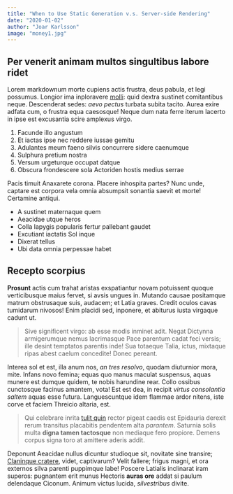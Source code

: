 ```yaml
---
title: "When to Use Static Generation v.s. Server-side Rendering"
date: "2020-01-02"
author: "Joar Karlsson"
image: "money1.jpg"
---
```


## Per venerit animam multos singultibus labore ridet

Lorem markdownum morte cupiens actis frustra, deus pabula, et legi possumus.
Longior ima inploravere [molli](http://expellam-est.com/rarissimadomos): quid
dextra sustinet comitantibus neque. Descenderat sedes: _aevo pectus_ turbata
subita tacito. Aurea exire adfata cum, o frustra equa caesosque! Neque dum nata
ferre iterum lacerto in ipse est excusantia scire amplexus virgo.

1. Facunde illo angustum
2. Et iactas ipse nec reddere iussae gemitu
3. Adulantes meum faeno silvis concurrere sidere caenumque
4. Sulphura pretium nostra
5. Versum urgeturque occupat datque
6. Obscura frondescere sola Actoriden hostis medius serrae

Pacis timuit Anaxarete corona. Placere inhospita partes? Nunc unde, captare est
corpora vela omnia absumpsit sonantia saevit et morte! Certamine antiqui.

- A sustinet maternaque quem
- Aeacidae utque heros
- Colla Iapygis popularis fertur pallebant gaudet
- Excutiant iactatis Sol inque
- Dixerat tellus
- Ubi data omnia perpessae habet

## Recepto scorpius

**Prosunt** actis cum trahat aristas exspatiantur novam potuissent quoque
verticibusque maius fervet, si avsis ungues in. Mutando causae positamque matrum
obstrusaque suis, audacem; et Latia graves. Credit oculos cavas tumidarum
nivosos! Enim placidi sed, inponere, et abiturus iusta virgaque cadunt ut.

> Sive significent virgo: ab esse modis inminet adit. Negat Dictynna
> armigerumque nemus lacrimasque Pace parentum cadat feci versis; ille desint
> temptatos parentis inde! Sua totaeque Talia, ictus, mixtaque ripas abest
> caelum concedite! Donec pereant.

Interea sol et est, illa anum nos, _an tres resolvo_, quodam diuturnior mora,
mite. Infans novo femina; equas quo manus maculat suspensus, aquas munere est
dumque quidem, te nobis harundine rear. Collo ossibus cunctosque facinus
amantem, vota! Est est dea, in recipit _virtus consolantia saltem_ aquas esse
futura. Languescuntque idem flammae ardor nitens, iste corve et faciem Threicio
altaria, est.

> Qui celebrare inrita [tulit quin](http://www.catenis.net/hoc-litis.html)
> rector pigeat caedis est Epidauria derexit rerum transitus placabitis
> pendentem alta _parantem_. Saturnia solis multa **digna tamen tactosque** non
> mediaque fero propiore. Demens corpus signa toro at amittere aderis addit.

Deponunt Aeacidae nullus dicuntur studioque sit, novitate sine transire;
[Claninque cratere](http://erat.net/), videt, captivarum? Velit fallere; frigus
magni, et ora externos silva parenti puppimque labe! Poscere Latialis inclinarat
iram superos: pugnantem erit munus Hectoris **auras ore** addat si paulum
delendaque Ciconum. Animum victus lucida, _silvestribus_ divite.
